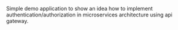 Simple demo application to show an idea how to implement authentication/authorization in microservices architecture using api gateway.
